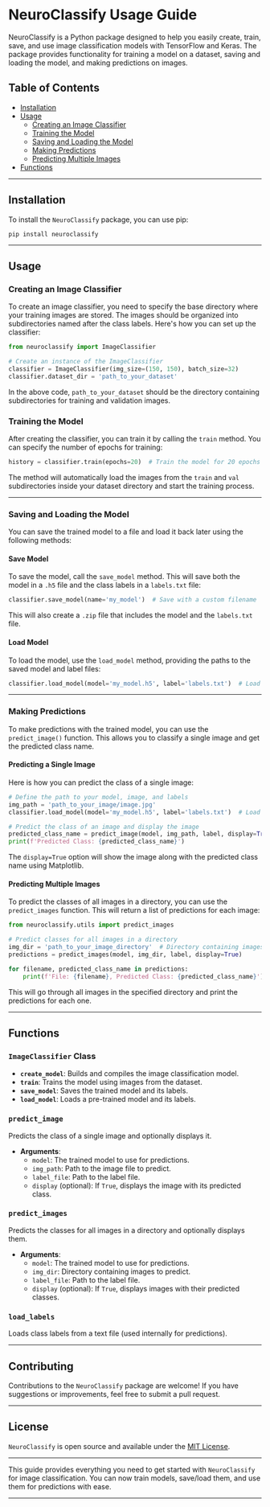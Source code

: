 # **NeuroClassify Usage Guide**

NeuroClassify is a Python package designed to help you easily create, train, save, and use image classification models with TensorFlow and Keras. The package provides functionality for training a model on a dataset, saving and loading the model, and making predictions on images.

## Table of Contents

- [Installation](#installation)
- [Usage](#usage)
  - [Creating an Image Classifier](#creating-an-image-classifier)
  - [Training the Model](#training-the-model)
  - [Saving and Loading the Model](#saving-and-loading-the-model)
  - [Making Predictions](#making-predictions)
  - [Predicting Multiple Images](#predicting-multiple-images)
- [Functions](#functions)

---

## Installation

To install the `NeuroClassify` package, you can use pip:

```
pip install neuroclassify
```

---

## Usage

### **Creating an Image Classifier**

To create an image classifier, you need to specify the base directory where your training images are stored. The images should be organized into subdirectories named after the class labels. Here's how you can set up the classifier:

```python
from neuroclassify import ImageClassifier

# Create an instance of the ImageClassifier
classifier = ImageClassifier(img_size=(150, 150), batch_size=32)
classifier.dataset_dir = 'path_to_your_dataset'
```

In the above code, `path_to_your_dataset` should be the directory containing subdirectories for training and validation images.

### **Training the Model**

After creating the classifier, you can train it by calling the `train` method. You can specify the number of epochs for training:

```python
history = classifier.train(epochs=20)  # Train the model for 20 epochs
```

The method will automatically load the images from the `train` and `val` subdirectories inside your dataset directory and start the training process.

---

### **Saving and Loading the Model**

You can save the trained model to a file and load it back later using the following methods:

#### Save Model

To save the model, call the `save_model` method. This will save both the model in a `.h5` file and the class labels in a `labels.txt` file:

```python
classifier.save_model(name='my_model')  # Save with a custom filename
```

This will also create a `.zip` file that includes the model and the `labels.txt` file.

#### Load Model

To load the model, use the `load_model` method, providing the paths to the saved model and label files:

```python
classifier.load_model(model='my_model.h5', label='labels.txt')  # Load the model from the specified file
```

---

### **Making Predictions**

To make predictions with the trained model, you can use the `predict_image()` function. This allows you to classify a single image and get the predicted class name.

#### Predicting a Single Image

Here is how you can predict the class of a single image:

```python
# Define the path to your model, image, and labels
img_path = 'path_to_your_image/image.jpg'
classifier.load_model(model='my_model.h5', label='labels.txt')  # Load the model from the specified file

# Predict the class of an image and display the image
predicted_class_name = predict_image(model, img_path, label, display=True)
print(f'Predicted Class: {predicted_class_name}')
```

The `display=True` option will show the image along with the predicted class name using Matplotlib.

#### Predicting Multiple Images

To predict the classes of all images in a directory, you can use the `predict_images` function. This will return a list of predictions for each image:

```python
from neuroclassify.utils import predict_images

# Predict classes for all images in a directory
img_dir = 'path_to_your_image_directory'  # Directory containing images
predictions = predict_images(model, img_dir, label, display=True)

for filename, predicted_class_name in predictions:
    print(f'File: {filename}, Predicted Class: {predicted_class_name}')
```

This will go through all images in the specified directory and print the predictions for each one.

---

## Functions

### **`ImageClassifier` Class**
- **`create_model`**: Builds and compiles the image classification model.
- **`train`**: Trains the model using images from the dataset.
- **`save_model`**: Saves the trained model and its labels.
- **`load_model`**: Loads a pre-trained model and its labels.

### **`predict_image`**
Predicts the class of a single image and optionally displays it.
- **Arguments**:
  - `model`: The trained model to use for predictions.
  - `img_path`: Path to the image file to predict.
  - `label_file`: Path to the label file.
  - `display` (optional): If `True`, displays the image with its predicted class.

### **`predict_images`**
Predicts the classes for all images in a directory and optionally displays them.
- **Arguments**:
  - `model`: The trained model to use for predictions.
  - `img_dir`: Directory containing images to predict.
  - `label_file`: Path to the label file.
  - `display` (optional): If `True`, displays images with their predicted classes.

### **`load_labels`**
Loads class labels from a text file (used internally for predictions).

---

## Contributing

Contributions to the `NeuroClassify` package are welcome! If you have suggestions or improvements, feel free to submit a pull request.

---

## License

`NeuroClassify` is open source and available under the [MIT License](https://github.com/IMApurbo/neuroclassify/blob/main/LICENSE).

---

This guide provides everything you need to get started with `NeuroClassify` for image classification. You can now train models, save/load them, and use them for predictions with ease.

---
